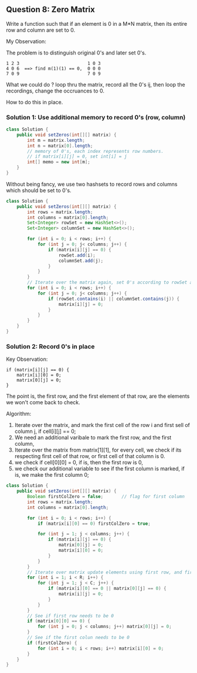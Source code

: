 ## Question 8: Zero Matrix

Write a function such that if an element is 0 in a M\*N matrix, then its entire row and column are set to 0.

My Observation:

The problem is to distinguish original 0's and later set 0's.

```
1 2 3                          1 0 3
4 0 6  ==> find m(1)(1) == 0,  0 0 0
7 0 9                          7 0 9
```

What we could do ? loop thru the matrix, record all the 0's ij, then loop the recordings, change the occruances to 0.

How to do this in place.

### Solution 1: Use additional memory to record 0's (row, column)

```java
class Solution {
    public void setZeros(int[][] matrix) {
        int m = matrix.length;
        int n = matrix[0].length;
        // memory of 0's, each index represents row numbers.
        // if matrix[i][j] = 0, set int[i] = j
        int[] memo = new int[m];
    }
}
```

Without being fancy, we use two hashsets to record rows and columns which should be set to 0's.

```java
class Solution {
    public void setZeros(int[][] matrix) {
        int rows = matrix.length;
        int columns = matrix[0].length;
        Set<Integer> rowSet = new HashSet<>();
        Set<Integer> columnSet = new HashSet<>();

        for (int i = 0; i < rows; i++) {
            for (int j = 0; j< columns; j++) {
                if (matrix[i][j] == 0) {
                    rowSet.add(i);
                    columnSet.add(j);
                }
            }
        }
        // Iterate over the matrix again, set 0's according to rowSet and columnSet
        for (int i = 0; i < rows; i++) {
            for (int j = 0; j< columns; j++) {
                if (rowSet.contains(i) || columnSet.contains(j)) {
                    matrix[i][j] = 0;
                }
            }
        }
    }
}
```

### Solution 2: Record 0's in place

Key Observation:

```
if (matrix[i][j] == 0) {
    matrix[i][0] = 0;
    matrix[0][j] = 0;
}
```

The point is, the first row, and the first element of that row, are the elements we won't come back to check.

Algorithm:

1. Iterate over the matrix, and mark the first cell of the row i and first sell of column j, if cell[i][j] == 0;
2. We need an additional varibale to mark the first row, and the first column,
3. Iterate over the matrix from matrix[1][1], for every cell, we check if its respecting first cell of that row, or first cell of that column is 0.
4. we check if cell[0][0] = 0, if is, then the first row is 0,
5. we check our additional variable to see if the first column is marked, if is, we make the first column 0;

```java
class Solution {
    public void setZeros(int[][] matrix) {
        Boolean firstColZero = false;       // flag for first column
        int rows = matrix.length;
        int columns = matrix[0].length;

        for (int i = 0; i < rows; i++) {
            if (matrix[i][0] == 0) firstColZero = true;

            for (int j = 1; j < columns; j++) {
                if (matrix[i][j] == 0) {
                    matrix[0][j] = 0;
                    matrix[i][0] = 0;
                }
            }
        }
        // Iterate over matrix update elements using first row, and first column
        for (int i = 1; i < R; i++) {
            for (int j = 1; j < C; j++) {
                if (matrix[i][0] == 0 || matrix[0][j] == 0) {
                    matrix[i][j] = 0;
                }
            }
        }
        // See if first row needs to be 0
        if (matrix[0][0] == 0) {
            for (int j = 0; j < columns; j++) matrix[0][j] = 0;
        }
        // See if the first colun needs to be 0
        if (firstColZero) {
            for (int i = 0; i < rows; i++) matrix[i][0] = 0;
        }
    }
}
```
